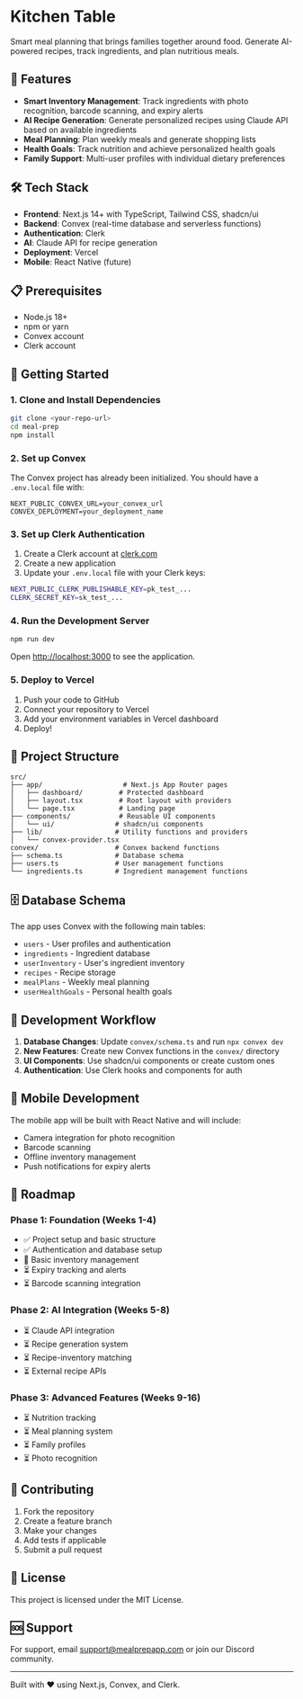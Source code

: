 # Kitchen Table

Smart meal planning that brings families together around food. Generate AI-powered recipes, track ingredients, and plan nutritious meals.

## 🚀 Features

- **Smart Inventory Management**: Track ingredients with photo recognition, barcode scanning, and expiry alerts
- **AI Recipe Generation**: Generate personalized recipes using Claude API based on available ingredients
- **Meal Planning**: Plan weekly meals and generate shopping lists
- **Health Goals**: Track nutrition and achieve personalized health goals
- **Family Support**: Multi-user profiles with individual dietary preferences

## 🛠 Tech Stack

- **Frontend**: Next.js 14+ with TypeScript, Tailwind CSS, shadcn/ui
- **Backend**: Convex (real-time database and serverless functions)
- **Authentication**: Clerk
- **AI**: Claude API for recipe generation
- **Deployment**: Vercel
- **Mobile**: React Native (future)

## 📋 Prerequisites

- Node.js 18+ 
- npm or yarn
- Convex account
- Clerk account

## 🚀 Getting Started

### 1. Clone and Install Dependencies

```bash
git clone <your-repo-url>
cd meal-prep
npm install
```

### 2. Set up Convex

The Convex project has already been initialized. You should have a `.env.local` file with:
```
NEXT_PUBLIC_CONVEX_URL=your_convex_url
CONVEX_DEPLOYMENT=your_deployment_name
```

### 3. Set up Clerk Authentication

1. Create a Clerk account at [clerk.com](https://clerk.com)
2. Create a new application
3. Update your `.env.local` file with your Clerk keys:

```bash
NEXT_PUBLIC_CLERK_PUBLISHABLE_KEY=pk_test_...
CLERK_SECRET_KEY=sk_test_...
```

### 4. Run the Development Server

```bash
npm run dev
```

Open [http://localhost:3000](http://localhost:3000) to see the application.

### 5. Deploy to Vercel

1. Push your code to GitHub
2. Connect your repository to Vercel
3. Add your environment variables in Vercel dashboard
4. Deploy!

## 📁 Project Structure

```
src/
├── app/                    # Next.js App Router pages
│   ├── dashboard/         # Protected dashboard
│   ├── layout.tsx         # Root layout with providers
│   └── page.tsx           # Landing page
├── components/            # Reusable UI components
│   └── ui/               # shadcn/ui components
├── lib/                  # Utility functions and providers
│   └── convex-provider.tsx
convex/                   # Convex backend functions
├── schema.ts             # Database schema
├── users.ts              # User management functions
└── ingredients.ts        # Ingredient management functions
```

## 🗄 Database Schema

The app uses Convex with the following main tables:
- `users` - User profiles and authentication
- `ingredients` - Ingredient database
- `userInventory` - User's ingredient inventory
- `recipes` - Recipe storage
- `mealPlans` - Weekly meal planning
- `userHealthGoals` - Personal health goals

## 🔄 Development Workflow

1. **Database Changes**: Update `convex/schema.ts` and run `npx convex dev`
2. **New Features**: Create new Convex functions in the `convex/` directory
3. **UI Components**: Use shadcn/ui components or create custom ones
4. **Authentication**: Use Clerk hooks and components for auth

## 📱 Mobile Development

The mobile app will be built with React Native and will include:
- Camera integration for photo recognition
- Barcode scanning
- Offline inventory management
- Push notifications for expiry alerts

## 🎯 Roadmap

### Phase 1: Foundation (Weeks 1-4)
- ✅ Project setup and basic structure
- ✅ Authentication and database setup
- 🔄 Basic inventory management
- ⏳ Expiry tracking and alerts
- ⏳ Barcode scanning integration

### Phase 2: AI Integration (Weeks 5-8)
- ⏳ Claude API integration
- ⏳ Recipe generation system
- ⏳ Recipe-inventory matching
- ⏳ External recipe APIs

### Phase 3: Advanced Features (Weeks 9-16)
- ⏳ Nutrition tracking
- ⏳ Meal planning system
- ⏳ Family profiles
- ⏳ Photo recognition

## 🤝 Contributing

1. Fork the repository
2. Create a feature branch
3. Make your changes
4. Add tests if applicable
5. Submit a pull request

## 📄 License

This project is licensed under the MIT License.

## 🆘 Support

For support, email support@mealprepapp.com or join our Discord community.

---

Built with ❤️ using Next.js, Convex, and Clerk.